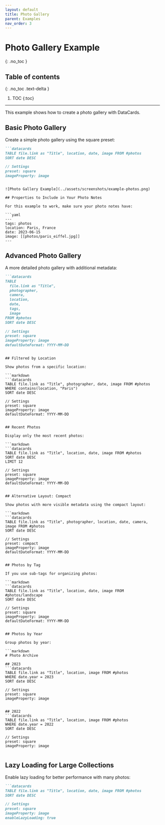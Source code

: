```yaml
---
layout: default
title: Photo Gallery
parent: Examples
nav_order: 3
---
```


# Photo Gallery Example
{: .no_toc }

## Table of contents
{: .no_toc .text-delta }

1. TOC
{:toc}

---

This example shows how to create a photo gallery with DataCards.

## Basic Photo Gallery

Create a simple photo gallery using the square preset:

```markdown
```datacards
TABLE file.link as "Title", location, date, image FROM #photos
SORT date DESC

// Settings
preset: square
imageProperty: image
```
```

![Photo Gallery Example](../assets/screenshots/example-photos.png)

## Properties to Include in Your Photo Notes

For this example to work, make sure your photo notes have:

```yaml
---
tags: photos
location: Paris, France
date: 2023-06-15
image: [[photos/paris_eiffel.jpg]]
---
```

## Advanced Photo Gallery

A more detailed photo gallery with additional metadata:

```markdown
```datacards
TABLE 
  file.link as "Title", 
  photographer,
  camera, 
  location, 
  date, 
  tags,
  image 
FROM #photos
SORT date DESC

// Settings
preset: square
imageProperty: image
defaultDateFormat: YYYY-MM-DD
```
```

## Filtered by Location

Show photos from a specific location:

```markdown
```datacards
TABLE file.link as "Title", photographer, date, image FROM #photos
WHERE contains(location, "Paris")
SORT date DESC

// Settings
preset: square
imageProperty: image
defaultDateFormat: YYYY-MM-DD
```
```

## Recent Photos

Display only the most recent photos:

```markdown
```datacards
TABLE file.link as "Title", location, date, image FROM #photos
SORT date DESC
LIMIT 12

// Settings
preset: square
imageProperty: image
defaultDateFormat: YYYY-MM-DD
```
```

## Alternative Layout: Compact

Show photos with more visible metadata using the compact layout:

```markdown
```datacards
TABLE file.link as "Title", photographer, location, date, camera, image FROM #photos
SORT date DESC

// Settings
preset: compact
imageProperty: image
defaultDateFormat: YYYY-MM-DD
```
```

## Photos by Tag

If you use sub-tags for organizing photos:

```markdown
```datacards
TABLE file.link as "Title", location, date, image FROM #photos/landscape
SORT date DESC

// Settings
preset: square
imageProperty: image
defaultDateFormat: YYYY-MM-DD
```
```

## Photos by Year

Group photos by year:

```markdown
# Photo Archive

## 2023
```datacards
TABLE file.link as "Title", location, image FROM #photos
WHERE date.year = 2023
SORT date DESC

// Settings
preset: square
imageProperty: image
```
```

## 2022
```datacards
TABLE file.link as "Title", location, image FROM #photos
WHERE date.year = 2022
SORT date DESC

// Settings
preset: square
imageProperty: image
```
```
```

## Lazy Loading for Large Collections

Enable lazy loading for better performance with many photos:

```markdown
```datacards
TABLE file.link as "Title", location, date, image FROM #photos
SORT date DESC

// Settings
preset: square
imageProperty: image
enableLazyLoading: true
```
```
